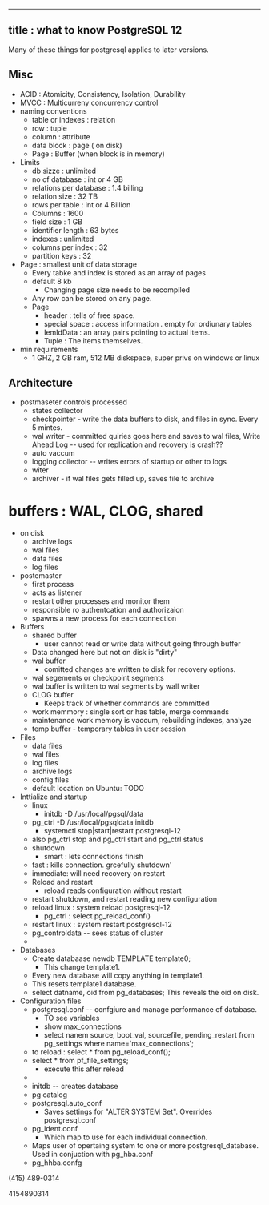-----
title : what to know PostgreSQL 12
-----

Many of these things for postgresql applies to later versions. 

## Misc
* ACID : Atomicity, Consistency, Isolation, Durability
* MVCC  : Multicurreny concurrency control
* naming conventions
    * table or indexes : relation
    * row : tuple
    * column : attribute
    * data block : page ( on disk)
    * Page : Buffer (when block is in memory)
* Limits
    * db sizze : unlimited
    * no of database : int or 4 GB
    * relations per database : 1.4 billing
    * relation size : 32 TB
    * rows per table : int or 4 Billion
    * Columns : 1600
    * field size : 1 GB
    * identifier length : 63 bytes
    * indexes : unlimited
    * columns per index : 32
    * partition keys : 32
* Page : smallest unit of data storage
    * Every tabke and index is stored as an array of pages
    * default 8 kb
        * Changing page size needs to be recompiled
    * Any row can be stored on any page.
    * Page 
       * header : tells of free space.
       * special space : access information . empty for ordiunary tables 
       * IemIdData : an array pairs pointing to actual items.
       * Tuple : The items themselves. 
* min requirements
    * 1 GHZ, 2 GB ram, 512 MB diskspace, super privs on windows or linux

## Architecture
* postmaseter controls processed
    * states collector
    * checkpointer - write the data buffers to disk, and files in sync. Every 5 mintes. 
    * wal writer - committed quiries goes here and saves to wal files, Write Ahead Log -- used for replication and recovery is crash??
    * auto vaccum
    * logging collector -- writes errors of startup or other to logs
    * witer
    * archiver - if wal files gets filled up, saves file to archive
# buffers : WAL, CLOG, shared

* on disk
    * archive logs
    * wal files
    * data files
    * log files
* postemaster
    * first process
    * acts as listener
    * restart other processes and monitor them
    * responsible ro authentcation and authorizaion
    * spawns a new process for each connection
* Buffers
    * shared buffer
        * user cannot read or write data without going through buffer
	* Data changed here but not on disk is "dirty"
    * wal buffer
        * comitted changes are written to disk for recovery options.
	* wal segements or checkpoint segments
	* wal buffer is written to wal segments by wall writer
    * CLOG buffer
        * Keeps track of whether commands are committed
	* work memmory : single sort or has table, merge commands
	* maintenance work memory is vaccum, rebuilding indexes, analyze
	* temp buffer - temporary tables in user session
* Files
     * data files
     * wal files
     * log files
     * archive logs
     * config files
     * default location on Ubuntu: TODO
* Inttialize and startup
    * linux
         * initdb -D /usr/local/pgsql/data
	 * pg_ctrl -D /usr/local/pgsqldata initdb
         * systemctl stop|start|restart postgresql-12
	 * also pg_ctrl stop and pg_ctrl start and pg_ctrl status
    * shutdown
        * smart : lets connections finish
	* fast  : kills connection. grcefully shutdown'
	* immediate: will need recovery on restart
    * Reload and restart
        * reload reads configuration without restart
	* restart shutdown, and restart reading new configuration
	* reload linux : system reload postgresql-12
	    * pg_ctrl : select pg_reload_conf()
	* restart linux : system restart postgresql-12
    * pg_controldata -- sees status of cluster
    * 
* Databases
    * Create databaase newdb TEMPLATE template0;
        * This change template1.
	* Every new database will copy anything in template1.
	* This resets template1 database.
    * select datname, oid from pg_databases;
        This reveals the oid on disk. 
* Configuration files
    * postgresql.conf -- confgiure and manage performance of database.
        * TO see variables
	    * show max_connections
	    * select nanem source, boot_val, sourcefile, pending_restart from pg_settings where name='max_connections';
	* to reload : select * from pg_reload_conf();
	* select * from pf_file_settings;
	    * execute this after relead
	*     
    * initdb -- creates database
    * pg catalog
    * postgresql.auto_conf
        * Saves settings for "ALTER SYSTEM Set". Overrides postgresql.conf
    * pg_ident.conf
        * Which map to use for each individual connection.
	* Maps user of opertaing system to one or more postgresql_database. Used in conjuction with pg_hba.conf
    * pg_hhba.confg


(415) 489-0314

4154890314